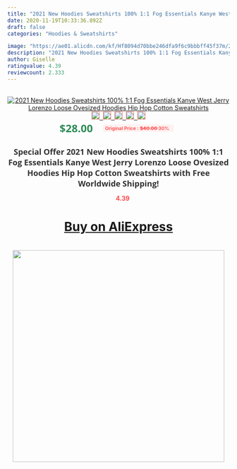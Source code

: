 ```yaml
---
title: "2021 New Hoodies Sweatshirts 100% 1:1 Fog Essentials Kanye West Jerry Lorenzo Loose Ovesized Hoodies Hip Hop Cotton Sweatshirts"
date: 2020-11-19T10:33:36.892Z
draft: false
categories: "Hoodies & Sweatshirts"

image: "https://ae01.alicdn.com/kf/Hf8094d70bbe246dfa9f6c9bbbff45f37m/2021-New-Hoodies-Sweatshirts-100-1-1-Fog-Essentials-Kanye-West-Jerry-Lorenzo-Loose-Ovesized-Hoodies.jpg"
description: "2021 New Hoodies Sweatshirts 100% 1:1 Fog Essentials Kanye West Jerry Lorenzo Loose Ovesized Hoodies Hip Hop Cotton Sweatshirts"
author: Giselle
ratingvalue: 4.39
reviewcount: 2.333
---
```

<br>
<div style="text-align: center;">
<a href="https://s.click.aliexpress.com/e/_Aky7px" target="_blank" rel="nofollow noopener noreferrer"><img alt="2021 New Hoodies Sweatshirts 100% 1:1 Fog Essentials Kanye West Jerry Lorenzo Loose Ovesized Hoodies Hip Hop Cotton Sweatshirts" class="magnifier-image" src="https://ae01.alicdn.com/kf/Hf8094d70bbe246dfa9f6c9bbbff45f37m/2021-New-Hoodies-Sweatshirts-100-1-1-Fog-Essentials-Kanye-West-Jerry-Lorenzo-Loose-Ovesized-Hoodies.jpg_640x640.jpg">
<br>
<img style="border:1px solid salmon" src="https://ae01.alicdn.com/kf/Hf8094d70bbe246dfa9f6c9bbbff45f37m/2021-New-Hoodies-Sweatshirts-100-1-1-Fog-Essentials-Kanye-West-Jerry-Lorenzo-Loose-Ovesized-Hoodies.jpg_120x120.jpg">&nbsp;&nbsp;<img style="border:1px solid salmon" src="https://ae01.alicdn.com/kf/Ha2ae8aac77334001866c8445777486acP/2021-New-Hoodies-Sweatshirts-100-1-1-Fog-Essentials-Kanye-West-Jerry-Lorenzo-Loose-Ovesized-Hoodies.jpg_120x120.jpg">&nbsp;&nbsp;<img style="border:1px solid salmon" src="https://ae01.alicdn.com/kf/Hc170ffc8930d4a0b89096a949ec73822Y/2021-New-Hoodies-Sweatshirts-100-1-1-Fog-Essentials-Kanye-West-Jerry-Lorenzo-Loose-Ovesized-Hoodies.jpg_120x120.jpg">&nbsp;&nbsp;<img style="border:1px solid salmon" src="https://ae01.alicdn.com/kf/Hdc6e38644b9f4b2a8e3b21392885dfcaF/2021-New-Hoodies-Sweatshirts-100-1-1-Fog-Essentials-Kanye-West-Jerry-Lorenzo-Loose-Ovesized-Hoodies.jpg_120x120.jpg">&nbsp;&nbsp;<img style="border:1px solid salmon" src="https://ae01.alicdn.com/kf/H88e1dc4b94e04127a21f19e126068bb2z/2021-New-Hoodies-Sweatshirts-100-1-1-Fog-Essentials-Kanye-West-Jerry-Lorenzo-Loose-Ovesized-Hoodies.jpg_120x120.jpg"></a></div><br0>
<div style="text-align: center;"><span style="background-color: white; border: 0px; box-sizing: border-box; color: seagreen; display: inline-block; font-family: &quot;open sans&quot; , &quot;arial&quot; , &quot;helvetica&quot; , sans-serif , &quot;heiti&quot;; font-size: 24px; font-stretch: inherit; font-weight: 700; line-height: inherit; margin: 0px 10px 0px 0px; padding: 0px; vertical-align: middle;">$28.00 </span>
<span style="background: rgb(255 , 241 , 241); border-radius: 3px; border: 0px; box-sizing: border-box; color: #ff4747; display: inline-block; font-family: inherit; font-size: 12px; font-stretch: inherit; font-style: inherit; font-variant: inherit; font-weight: 600; line-height: inherit; margin: 0px; padding: 2px 5px; transform: scale(0.9); vertical-align: middle;">Original Price : <b style="text-decoration: line-through;">$40.00 </b> 30%&nbsp;&nbsp;</span></div>
<h1 style="color: #333333; display: inline-block; font-family: &quot;open sans&quot; , &quot;arial&quot; , &quot;helvetica&quot; , sans-serif , &quot;heiti&quot;; font-size: 18px; font-stretch: inherit; font-weight: 700; text-align: center;">Special Offer 2021 New Hoodies Sweatshirts 100% 1:1 Fog Essentials Kanye West Jerry Lorenzo Loose Ovesized Hoodies Hip Hop Cotton Sweatshirts with Free Worldwide Shipping!</h1>
<div style="color: #ff4747; text-align: center;">
<img src="https://4.bp.blogspot.com/-M0ZcTcb-5uY/XleCXlxnR4I/AAAAAAAAAEc/OrjgMkXV1oMQFaCRZj5HQwOCBcu3w1FegCPcBGAYYCw/s1600/star.png" style="height: 15px;">&nbsp;<b>4.39</b></div>
<div class="button_cont" align="center"><a class="buynow_a" href="https://s.click.aliexpress.com/e/_Aky7px" target="_blank" rel="nofollow noopener noreferrer"><H1>Buy on AliExpress</H1></a></div><br>
<div class="separator" style="clear: both; text-align: center;">
<img src="https://lh3.googleusercontent.com/-pTy5HemUv9M/XlePHvY0dAI/AAAAAAAAAE4/0nX5iRUoIWY8eMW9Dpxeirr157OZliDIgCLcBGAsYHQ/s1600/badge.gif" width="480">
</div>
